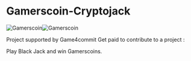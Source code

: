 Gamerscoin-Cryptojack
=====================

![Gamerscoin](https://raw.githubusercontent.com/gamers-coin/gamers-coinv3/01d1ca6d63b565ea46dcee3b6552b030d57d1187/src/qt/res/icons/bitcoin.png)![Gamerscoin](http://i.imgur.com/Nfb8DQx.png)

Project supported by Game4commit Get paid to contribute to a project :

Play Black Jack and win Gamerscoins.

